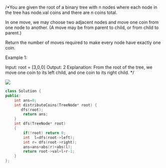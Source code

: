 
/*You are given the root of a binary tree with n nodes where each node in the tree has node.val coins and there are n coins total.

In one move, we may choose two adjacent nodes and move one coin from one node to another. (A move may be from parent to child, or from child to parent.)

Return the number of moves required to make every node have exactly one coin.

 

Example 1:


Input: root = [3,0,0]
Output: 2
Explanation: From the root of the tree, we move one coin to its left child, and one coin to its right child.
*/
 
 <img src="https://assets.leetcode.com/users/votrubac/image_1548011422.png">             
             
```cpp
class Solution {
public:
    int ans=0;
    int distributeCoins(TreeNode* root) {
       dfs(root);
        return ans;
    }
    int dfs(TreeNode* root)
    {
        if(!root) return 0;
        int  l=dfs(root->left);
        int r= dfs(root->right);
        ans=ans+abs(r)+abs(l);
        return root->val+l+r-1;
    }
};
```
